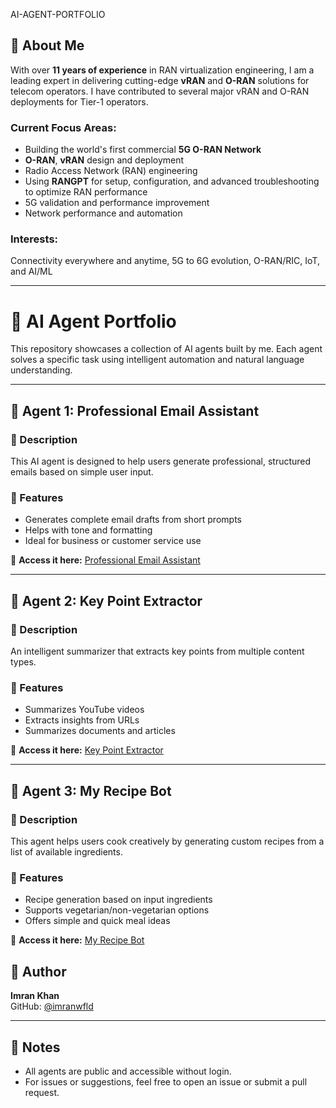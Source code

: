 AI-AGENT-PORTFOLIO

## 👤 About Me

With over **11 years of experience** in RAN virtualization engineering, I am a leading expert in delivering cutting-edge **vRAN** and **O-RAN** solutions for telecom operators. I have contributed to several major vRAN and O-RAN deployments for Tier-1 operators.

### Current Focus Areas:
- Building the world's first commercial **5G O-RAN Network**
- **O-RAN**, **vRAN** design and deployment
- Radio Access Network (RAN) engineering
- Using **RANGPT** for setup, configuration, and advanced troubleshooting to optimize RAN performance
- 5G validation and performance improvement
- Network performance and automation

### Interests:
Connectivity everywhere and anytime, 5G to 6G evolution, O-RAN/RIC, IoT, and AI/ML

---



# 🤖 AI Agent Portfolio

This repository showcases a collection of AI agents built by me. Each agent solves a specific task using intelligent automation and natural language understanding.

---

## 📨 Agent 1: Professional Email Assistant

### 🧠 Description
This AI agent is designed to help users generate professional, structured emails based on simple user input.

### 🚀 Features
- Generates complete email drafts from short prompts
- Helps with tone and formatting
- Ideal for business or customer service use

🔗 **Access it here:** [Professional Email Assistant](https://app.mindstudio.ai/share/aaxNwnC4eufG)

---

## 📝 Agent 2: Key Point Extractor

### 🧠 Description
An intelligent summarizer that extracts key points from multiple content types.

### 🚀 Features
- Summarizes YouTube videos
- Extracts insights from URLs
- Summarizes documents and articles

🔗 **Access it here:** [Key Point Extractor](https://app.mindstudio.ai/share/Emfj9W9CC3eh)

---

## 🍳 Agent 3: My Recipe Bot

### 🧠 Description
This agent helps users cook creatively by generating custom recipes from a list of available ingredients.

### 🚀 Features
- Recipe generation based on input ingredients
- Supports vegetarian/non-vegetarian options
- Offers simple and quick meal ideas

🔗 **Access it here:** [My Recipe Bot](https://app.mindstudio.ai/share/X6y8fv8uuexu)



## 👤 Author

**Imran Khan**  
GitHub: [@imranwfld](https://github.com/imranwfld)

---

## 📌 Notes

- All agents are public and accessible without login.
- For issues or suggestions, feel free to open an issue or submit a pull request.

